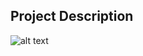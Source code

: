 ## Project Description

![alt text](https://github.com/learning-zone/Website-Templates/blob/master/assets/my_portfolio_two.png "my_portfolio_two")
